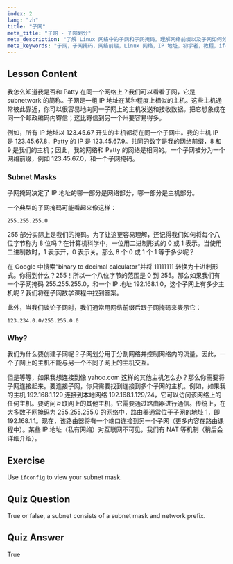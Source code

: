 ```yaml
---
index: 2
lang: "zh"
title: "子网"
meta_title: "子网 - 子网划分"
meta_description: "了解 Linux 网络中的子网和子网掩码。理解网络前缀以及子网如何分割流量。通过这份适合初学者的指南开始学习！"
meta_keywords: "子网，子网掩码，网络前缀，Linux 网络，IP 地址，初学者，教程，ifconfig"
---
```


## Lesson Content

我怎么知道我是否和 Patty 在同一个网络上？我们可以看看子网，它是 subnetwork 的简称。子网是一组 IP 地址在某种程度上相似的主机。这些主机通常彼此靠近，你可以很容易地向同一子网上的主机发送和接收数据。把它想象成在同一个邮政编码内寄信；这比寄信到另一个州要容易得多。

例如，所有 IP 地址以 123.45.67 开头的主机都将在同一个子网中。我的主机 IP 是 123.45.67.8，Patty 的 IP 是 123.45.67.9。共同的数字是我的网络前缀，8 和 9 是我们的主机；因此，我的网络和 Patty 的网络是相同的。一个子网被分为一个网络前缀，例如 123.45.67.0，和一个子网掩码。

### Subnet Masks

子网掩码决定了 IP 地址的哪一部分是网络部分，哪一部分是主机部分。

一个典型的子网掩码可能看起来像这样：

```plaintext
255.255.255.0
```

255 部分实际上是我们的掩码。为了让这更容易理解，还记得我们如何将每个八位字节称为 8 位吗？在计算机科学中，一位用二进制形式的 0 或 1 表示。当使用二进制数时，1 表示开，0 表示关。那么 8 个 0 或 1 个 1 等于多少呢？

在 Google 中搜索“binary to decimal calculator”并将 11111111 转换为十进制形式。你得到什么？255！所以一个八位字节的范围是 0 到 255。那么如果我们有一个子网掩码 255.255.255.0，和一个 IP 地址 192.168.1.0，这个子网上有多少主机呢？我们将在子网数学课程中找到答案。

此外，当我们谈论子网时，我们通常用网络前缀后跟子网掩码来表示它：

```plaintext
123.234.0.0/255.255.0.0
```

### Why?

我们为什么要创建子网呢？子网划分用于分割网络并控制网络内的流量。因此，一个子网上的主机不能与另一个不同子网上的主机交互。

但是等等，如果我想连接到像 yahoo.com 这样的其他主机怎么办？那么你需要将子网连接起来。要连接子网，你只需要找到连接到多个子网的主机。例如，如果我的主机 192.168.1.129 连接到本地网络 192.168.1.129/24，它可以访问该网络上的任何主机。要访问互联网上的其他主机，它需要通过路由器进行通信。传统上，在大多数子网掩码为 255.255.255.0 的网络中，路由器通常位于子网的地址 1，即 192.168.1.1。现在，该路由器将有一个端口连接到另一个子网（更多内容在路由课程中）。某些 IP 地址（私有网络）对互联网不可见，我们有 NAT 等机制（稍后会详细介绍）。

## Exercise

Use `ifconfig` to view your subnet mask.

## Quiz Question

True or false, a subnet consists of a subnet mask and network prefix.

## Quiz Answer

True
